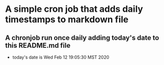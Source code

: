 A simple cron job that adds daily timestamps to markdown file
============================================================
## A chronjob run once daily adding today's date to this README.md file
* today's date is Wed Feb 12 19:05:30 MST 2020
